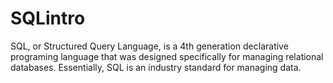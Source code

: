 # SQLintro
SQL, or Structured Query Language, is a 4th generation declarative programing language that was designed specifically for managing relational databases. Essentially, SQL is an industry standard for managing data.
